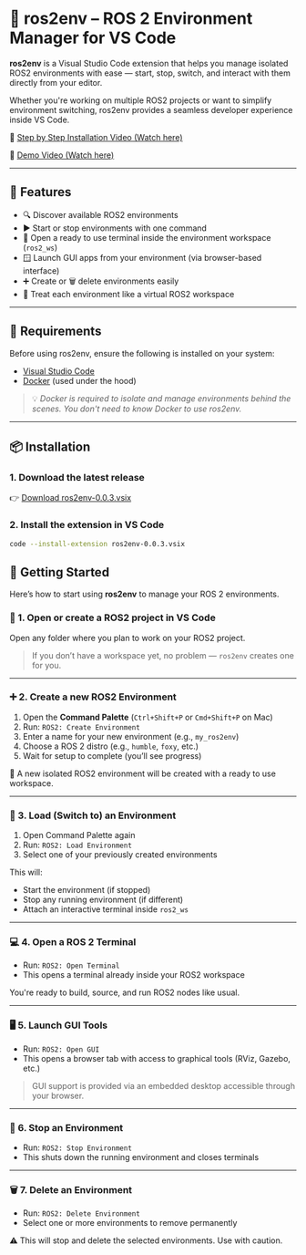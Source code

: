 # 🤖 ros2env – ROS 2 Environment Manager for VS Code

**ros2env** is a Visual Studio Code extension that helps you manage isolated ROS2 environments with ease — start, stop, switch, and interact with them directly from your editor.

Whether you're working on multiple ROS2 projects or want to simplify environment switching, ros2env provides a seamless developer experience inside VS Code.

🎥 [Step by Step Installation Video (Watch here)](https://youtu.be/mt8DTLkWNyA)

🎥 [Demo Video (Watch here)](https://youtu.be/03XxIxZxtrA)

---

## 🚀 Features

- 🔍 Discover available ROS2 environments
- ▶️ Start or stop environments with one command
- 🧠 Open a ready to use terminal inside the environment workspace (`ros2_ws`)
- 🪟 Launch GUI apps from your environment (via browser-based interface)
- ➕ Create or 🗑️ delete environments easily
- 🧭 Treat each environment like a virtual ROS2 workspace

---

## 🧰 Requirements

Before using ros2env, ensure the following is installed on your system:

- [Visual Studio Code](https://code.visualstudio.com/)
- [Docker](https://docs.docker.com/get-docker/) (used under the hood)

> 💡 *Docker is required to isolate and manage environments behind the scenes. You don't need to know Docker to use ros2env.*

---

## 📦 Installation

### 1. Download the latest release

👉 [Download ros2env-0.0.3.vsix](https://github.com/SakshayMahna/ros2env/releases)

### 2. Install the extension in VS Code

```bash
code --install-extension ros2env-0.0.3.vsix
```

## 🧪 Getting Started

Here’s how to start using **ros2env** to manage your ROS 2 environments.

### 📁 1. Open or create a ROS2 project in VS Code

Open any folder where you plan to work on your ROS2 project.

> If you don’t have a workspace yet, no problem — `ros2env` creates one for you.

---

### ➕ 2. Create a new ROS2 Environment

1. Open the **Command Palette** (`Ctrl+Shift+P` or `Cmd+Shift+P` on Mac)
2. Run: `ROS2: Create Environment`
3. Enter a name for your new environment (e.g., `my_ros2env`)
4. Choose a ROS 2 distro (e.g., `humble`, `foxy`, etc.)
5. Wait for setup to complete (you’ll see progress)

🎉 A new isolated ROS2 environment will be created with a ready to use workspace.

---

### 🔁 3. Load (Switch to) an Environment

1. Open Command Palette again
2. Run: `ROS2: Load Environment`
3. Select one of your previously created environments

This will:
- Start the environment (if stopped)
- Stop any running environment (if different)
- Attach an interactive terminal inside `ros2_ws`

---

### 💻 4. Open a ROS 2 Terminal

- Run: `ROS2: Open Terminal`
- This opens a terminal already inside your ROS2 workspace

You're ready to build, source, and run ROS2 nodes like usual.

---

### 🖥️ 5. Launch GUI Tools

- Run: `ROS2: Open GUI`
- This opens a browser tab with access to graphical tools (RViz, Gazebo, etc.)

> GUI support is provided via an embedded desktop accessible through your browser.

---

### 🛑 6. Stop an Environment

- Run: `ROS2: Stop Environment`
- This shuts down the running environment and closes terminals

---

### 🗑️ 7. Delete an Environment

- Run: `ROS2: Delete Environment`
- Select one or more environments to remove permanently

⚠️ This will stop and delete the selected environments. Use with caution.
